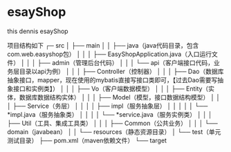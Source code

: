 # esayShop
this dennis esayShop

项目结构如下
┌─ src
│   ├── main
│   │   ├── java（java代码目录，包含com.web.easyshop包）
│   │   │   ├── EasyShopApplication.java（入口运行文件）
│   │   │   ├── admin（管理后台代码）
│   │   │   └── api（客户端接口代码，业务层目录以api为例）
│   │   │       ├── Controller（控制器）
│   │   │       ├── Dao（数据库抽象接口，mapper，现在使用的mybatis直接写接口类即可，【过去Dao需要写抽象接口和实例类】）
│   │   │       ├── Vo（客户端数据模型）
│   │   │       ├── Entity（实体，数据库数据结构实体）
│   │   │       ├── Model（模型，接口数据结构模型）
│   │   │       ├── Service（务层）
│   │   │       │   ├── impl（服务抽象层）
│   │   │       │   │   └── *impl.java（服务抽象类）
│   │   │       │   └── *service.java（服务实例类）
│   │   │       ├── Util（工具、集成工具类）
│   │   │       ├── Common（公共业务）
│   │   │       └── domain（javabean）
│   │   └── resources（静态资源目录）
│   └── test（单元测试目录）
├── pom.xml（maven依赖文件）
└── target
